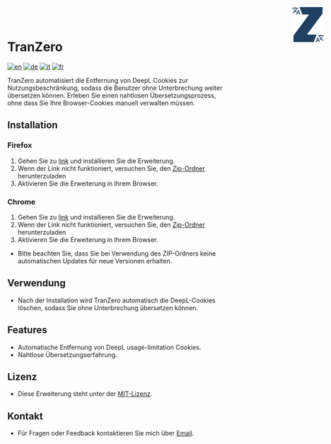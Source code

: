# TranZero 
<img src="./logo.svg" alt="logo" style="position: absolute; top: 1rem; right: 1rem; width: 4.5rem">

[![en](https://img.shields.io/badge/lang-en-red.svg)](https://github.com/FabDonRixos/TranZero/blob/main/README.md)
[![de](https://img.shields.io/badge/lang-de-yellow.svg)](https://github.com/FabDonRixos/TranZero/blob/main/README.de.md)
[![it](https://img.shields.io/badge/lang-it-green.svg)](https://github.com/FabDonRixos/TranZero/blob/main/README.it.md)
[![fr](https://img.shields.io/badge/lang-fr-blue.svg)](https://github.com/FabDonRixos/TranZero/blob/main/README.fr.md)

TranZero automatisiert die Entfernung von DeepL Cookies zur Nutzungsbeschränkung, sodass die Benutzer ohne Unterbrechung weiter übersetzen können. Erleben Sie einen nahtlosen Übersetzungsprozess, ohne dass Sie Ihre Browser-Cookies manuell verwalten müssen.

## Installation

### Firefox
1. Gehen Sie zu [link](https://addons.mozilla.org/de/firefox/addon/tranzero/) und installieren Sie die Erweiterung.
2. Wenn der Link nicht funktioniert, versuchen Sie, den [Zip-Ordner](https://github.com/FabDonRixos/TranZero/blob/master/TranZero_Firefox.zip "download") herunterzuladen
3. Aktivieren Sie die Erweiterung in Ihrem Browser.

### Chrome
1. Gehen Sie zu [link](https://chromewebstore.google.com/detail/tranzero/jgcgomlgljmioplnpkcocioggddeicmo) und installieren Sie die Erweiterung.
2. Wenn der Link nicht funktioniert, versuchen Sie, den [Zip-Ordner](https://github.com/FabDonRixos/TranZero/blob/master/TranZero_Chrome.zip "download") herunterzuladen
3. Aktivieren Sie die Erweiterung in Ihrem Browser.

- Bitte beachten Sie, dass Sie bei Verwendung des ZIP-Ordners keine automatischen Updates für neue Versionen erhalten.

## Verwendung

- Nach der Installation wird TranZero automatisch die DeepL-Cookies löschen, sodass Sie ohne Unterbrechung übersetzen können.

## Features

- Automatische Entfernung von DeepL usage-limitation Cookies.
- Nahtlose Übersetzungserfahrung.

## Lizenz

- Diese Erweiterung steht unter der [MIT-Lizenz](https://github.com/FabDonRixos/TranZero/blob/master/LICENSE).

## Kontakt

- Für Fragen oder Feedback kontaktieren Sie mich über [Email](mailto:question@fabian.li).